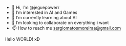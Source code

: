 - 👋 Hi, I’m @jeguepowerr
- 👀 I’m interested in AI and Games
- 🌱 I’m currently learning about AI
- 💞️ I’m looking to collaborate on everything i want
- 📫 How to reach me sergiomatosmoreiraa@gmail.com

Hello WORLD! xD
